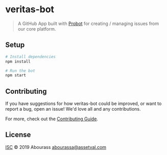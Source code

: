 # veritas-bot

> A GitHub App built with [Probot](https://github.com/probot/probot) for creating / managing issues from our core platform.

## Setup

```sh
# Install dependencies
npm install

# Run the bot
npm start
```

## Contributing

If you have suggestions for how veritas-bot could be improved, or want to report a bug, open an issue! We'd love all and any contributions.

For more, check out the [Contributing Guide](CONTRIBUTING.md).

## License

[ISC](LICENSE) © 2019 Abourass <abourassa@assetval.com>
